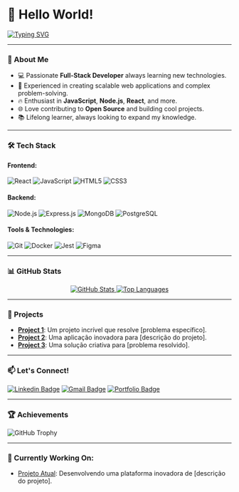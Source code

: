 # 👋 Hello World!

[![Typing SVG](https://readme-typing-svg.demolab.com?font=Fira+Code&size=22&pause=1000&color=32A852&width=435&lines=Software+Engineer;Full-Stack+Developer;Tech+Enthusiast)](https://git.io/typing-svg)

---

### 🌟 About Me
- 💻 Passionate **Full-Stack Developer** always learning new technologies.
- 🚀 Experienced in creating scalable web applications and complex problem-solving.
- 🔥 Enthusiast in **JavaScript**, **Node.js**, **React**, and more.
- 🌐 Love contributing to **Open Source** and building cool projects.
- 📚 Lifelong learner, always looking to expand my knowledge.

---

### 🛠️ Tech Stack

#### **Frontend:**
![React](https://img.shields.io/badge/-React-61DAFB?style=flat-square&logo=react&logoColor=white)
![JavaScript](https://img.shields.io/badge/-JavaScript-F7DF1E?style=flat-square&logo=javascript&logoColor=black)
![HTML5](https://img.shields.io/badge/-HTML5-E34F26?style=flat-square&logo=html5&logoColor=white)
![CSS3](https://img.shields.io/badge/-CSS3-1572B6?style=flat-square&logo=css3)

#### **Backend:**
![Node.js](https://img.shields.io/badge/-Node.js-339933?style=flat-square&logo=node.js&logoColor=white)
![Express.js](https://img.shields.io/badge/-Express.js-000000?style=flat-square&logo=express&logoColor=white)
![MongoDB](https://img.shields.io/badge/-MongoDB-47A248?style=flat-square&logo=mongodb&logoColor=white)
![PostgreSQL](https://img.shields.io/badge/-PostgreSQL-336791?style=flat-square&logo=postgresql&logoColor=white)

#### **Tools & Technologies:**
![Git](https://img.shields.io/badge/-Git-F05032?style=flat-square&logo=git&logoColor=white)
![Docker](https://img.shields.io/badge/-Docker-2496ED?style=flat-square&logo=docker&logoColor=white)
![Jest](https://img.shields.io/badge/-Jest-C21325?style=flat-square&logo=jest&logoColor=white)
![Figma](https://img.shields.io/badge/-Figma-F24E1E?style=flat-square&logo=figma&logoColor=white)

---

### 📊 GitHub Stats

<div align="center">
  <a href="#">
    <img src="https://github-readme-stats.vercel.app/api?username=wellyngtombarcellos&show_icons=true&theme=radical" alt="GitHub Stats" />
  </a>
  <a href="#">
    <img src="https://github-readme-stats.vercel.app/api/top-langs/?username=wellyngtombarcellos&layout=compact&theme=radical" alt="Top Languages" />
  </a>
</div>

---

### 🚀 Projects

- **[Project 1](https://github.com/seu-usuario/projeto1)**: Um projeto incrível que resolve [problema específico].
- **[Project 2](https://github.com/seu-usuario/projeto2)**: Uma aplicação inovadora para [descrição do projeto].
- **[Project 3](https://github.com/seu-usuario/projeto3)**: Uma solução criativa para [problema resolvido].

---

### 📫 Let's Connect!

[![Linkedin Badge](https://img.shields.io/badge/-LinkedIn-blue?style=flat-square&logo=Linkedin&logoColor=white&link=https://www.linkedin.com/in/seu-usuario/)](https://www.linkedin.com/in/seu-usuario/)
[![Gmail Badge](https://img.shields.io/badge/-Gmail-D14836?style=flat-square&logo=Gmail&logoColor=white&link=mailto:seu-email@gmail.com)](mailto:seu-email@gmail.com)
[![Portfolio Badge](https://img.shields.io/badge/-Portfolio-242424?style=flat-square&logo=firefox&logoColor=white&link=https://seu-portfolio.com)](https://seu-portfolio.com)

---

### 🏆 Achievements

![GitHub Trophy](https://github-profile-trophy.vercel.app/?username=seu-usuario&theme=radical&no-bg=true&no-frame=true&column=4&margin-w=15)

---

### 🔧 Currently Working On:
- [Projeto Atual](https://github.com/seu-usuario/projeto-atual): Desenvolvendo uma plataforma inovadora de [descrição do projeto].
